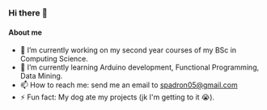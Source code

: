 ### Hi there 👋

#### About me

- 🔭 I’m currently working on my second year courses of my BSc in Computing Science.
- 🌱 I’m currently learning Arduino development, Functional Programming, Data Mining.
- 📫 How to reach me: send me an email to spadron05@gmail.com
- ⚡ Fun fact: My dog ate my projects (jk I'm getting to it  :sob:).
